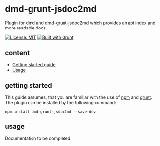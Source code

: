 # dmd-grunt-jsdoc2md
Plugin for dmd and dmd-grunt-jsdoc2md which provides an api index and more readable docs.  

[![License: MIT](https://img.shields.io/badge/License-MIT-yellow.svg)](https://opensource.org/licenses/MIT)
[![Built with Grunt](https://cdn.gruntjs.com/builtwith.svg)](https://gruntjs.com/)

## content ##

* [Getting started guide](#getting-started)
* [Usage](#usage)

## getting started ##

This guide assumes, that you are familiar with the use of [npm](https://npmjs.com "Homepage of npm") and [grunt](https://gruntjs.com "Homepage of grunt").  
The plugin can be installed by the following command:

<code>npm install dmd-grunt-jsdoc2md --save-dev</code>

## usage ##

Documentation to be completed.
